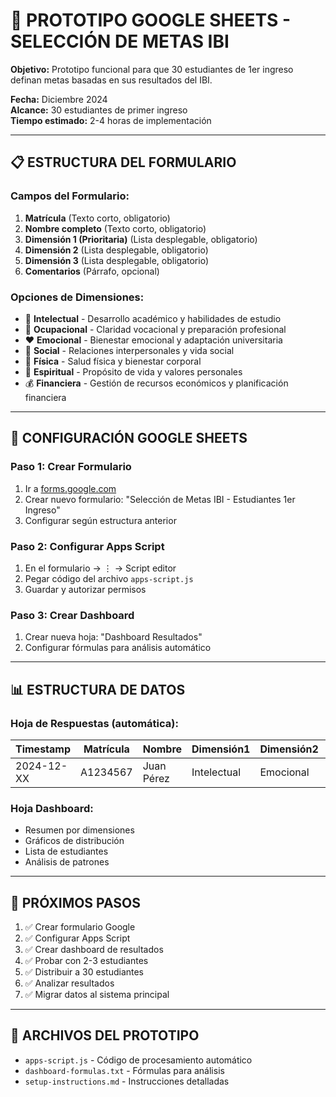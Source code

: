 # 🎯 PROTOTIPO GOOGLE SHEETS - SELECCIÓN DE METAS IBI

**Objetivo:** Prototipo funcional para que 30 estudiantes de 1er ingreso definan metas basadas en sus resultados del IBI.

**Fecha:** Diciembre 2024  
**Alcance:** 30 estudiantes de primer ingreso  
**Tiempo estimado:** 2-4 horas de implementación

---

## 📋 ESTRUCTURA DEL FORMULARIO

### **Campos del Formulario:**
1. **Matrícula** (Texto corto, obligatorio)
2. **Nombre completo** (Texto corto, obligatorio)  
3. **Dimensión 1 (Prioritaria)** (Lista desplegable, obligatorio)
4. **Dimensión 2** (Lista desplegable, obligatorio)
5. **Dimensión 3** (Lista desplegable, obligatorio)
6. **Comentarios** (Párrafo, opcional)

### **Opciones de Dimensiones:**
- 🧠 **Intelectual** - Desarrollo académico y habilidades de estudio
- 💼 **Ocupacional** - Claridad vocacional y preparación profesional  
- ❤️ **Emocional** - Bienestar emocional y adaptación universitaria
- 👥 **Social** - Relaciones interpersonales y vida social
- 💪 **Física** - Salud física y bienestar corporal
- 🙏 **Espiritual** - Propósito de vida y valores personales
- 💰 **Financiera** - Gestión de recursos económicos y planificación financiera

---

## 🔧 CONFIGURACIÓN GOOGLE SHEETS

### **Paso 1: Crear Formulario**
1. Ir a [forms.google.com](https://forms.google.com)
2. Crear nuevo formulario: "Selección de Metas IBI - Estudiantes 1er Ingreso"
3. Configurar según estructura anterior

### **Paso 2: Configurar Apps Script**
1. En el formulario → ⋮ → Script editor
2. Pegar código del archivo `apps-script.js`
3. Guardar y autorizar permisos

### **Paso 3: Crear Dashboard**
1. Crear nueva hoja: "Dashboard Resultados"
2. Configurar fórmulas para análisis automático

---

## 📊 ESTRUCTURA DE DATOS

### **Hoja de Respuestas (automática):**
| Timestamp | Matrícula | Nombre | Dimensión1 | Dimensión2 | Dimensión3 | Comentarios |
|-----------|-----------|--------|------------|------------|------------|-------------|
| 2024-12-XX | A1234567 | Juan Pérez | Intelectual | Emocional | Social | ... |

### **Hoja Dashboard:**
- Resumen por dimensiones
- Gráficos de distribución
- Lista de estudiantes
- Análisis de patrones

---

## 🚀 PRÓXIMOS PASOS

1. ✅ Crear formulario Google
2. ✅ Configurar Apps Script  
3. ✅ Crear dashboard de resultados
4. ✅ Probar con 2-3 estudiantes
5. ✅ Distribuir a 30 estudiantes
6. ✅ Analizar resultados
7. ✅ Migrar datos al sistema principal

---

## 📁 ARCHIVOS DEL PROTOTIPO

- `apps-script.js` - Código de procesamiento automático
- `dashboard-formulas.txt` - Fórmulas para análisis
- `setup-instructions.md` - Instrucciones detalladas
